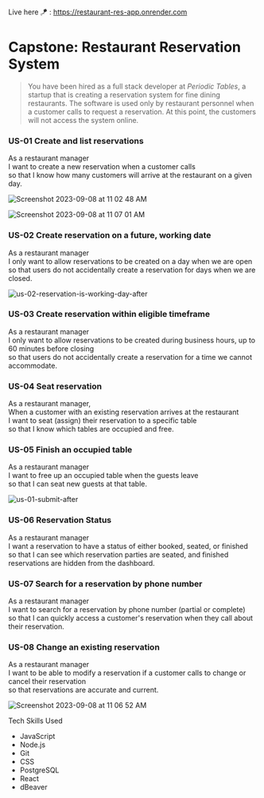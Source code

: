 
Live here 🪁 : https://restaurant-res-app.onrender.com

# Capstone: Restaurant Reservation System

> You have been hired as a full stack developer at _Periodic Tables_, a startup that is creating a reservation system for fine dining restaurants.
> The software is used only by restaurant personnel when a customer calls to request a reservation.
> At this point, the customers will not access the system online.



### US-01 Create and list reservations

As a restaurant manager<br/>
I want to create a new reservation when a customer calls<br/>
so that I know how many customers will arrive at the restaurant on a given day.

![Screenshot 2023-09-08 at 11 02 48 AM](https://github.com/catherinealdana/reservation_app_project/assets/107443079/29e7ba16-595f-4a85-9fa9-fc3413d5e86d)

![Screenshot 2023-09-08 at 11 07 01 AM](https://github.com/catherinealdana/reservation_app_project/assets/107443079/a97280c9-8c6a-4b78-979f-8164a599195e)


### US-02 Create reservation on a future, working date

As a restaurant manager<br/>
I only want to allow reservations to be created on a day when we are open<br/>
so that users do not accidentally create a reservation for days when we are closed.<br/>

![us-02-reservation-is-working-day-after](https://github.com/catherinealdana/reservation_app_project/assets/107443079/10aefe0d-3e34-4fa2-9d83-79a32c30d23e)


### US-03 Create reservation within eligible timeframe

As a restaurant manager<br/>
I only want to allow reservations to be created during business hours, up to 60 minutes before closing<br/>
so that users do not accidentally create a reservation for a time we cannot accommodate.


### US-04 Seat reservation

As a restaurant manager, <br/>
When a customer with an existing reservation arrives at the restaurant<br/>
I want to seat (assign) their reservation to a specific table<br/>
so that I know which tables are occupied and free.

### US-05 Finish an occupied table

As a restaurant manager<br/>
I want to free up an occupied table when the guests leave<br/>
so that I can seat new guests at that table.<br/>


![us-01-submit-after](https://github.com/catherinealdana/reservation_app_project/assets/107443079/9b40a59b-9aa5-4006-97a5-78407f74e110)




### US-06 Reservation Status

As a restaurant manager<br/>
I want a reservation to have a status of either booked, seated, or finished<br/>
so that I can see which reservation parties are seated, and finished reservations are hidden from the dashboard.

### US-07 Search for a reservation by phone number

As a restaurant manager<br/>
I want to search for a reservation by phone number (partial or complete)<br/>
so that I can quickly access a customer's reservation when they call about their reservation.<br/>

### US-08 Change an existing reservation

As a restaurant manager<br/>
I want to be able to modify a reservation if a customer calls to change or cancel their reservation<br/>
so that reservations are accurate and current.

![Screenshot 2023-09-08 at 11 06 52 AM](https://github.com/catherinealdana/reservation_app_project/assets/107443079/603c4699-c52c-4e73-b3ea-9e24b314c4ce)

Tech Skills Used 

* JavaScript
* Node.js
* Git
* CSS
* PostgreSQL
* React
* dBeaver
  

